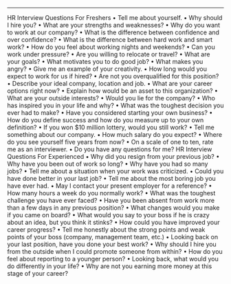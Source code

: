 ________________________________________
HR Interview Questions For Freshers
•	Tell me about yourself.
•	Why should I hire you?
•	What are your strengths and weaknesses?
•	Why do you want to work at our company?
•	What is the difference between confidence and over confidence?
•	What is the difference between hard work and smart work?
•	How do you feel about working nights and weekends?
•	Can you work under pressure?
•	Are you willing to relocate or travel?
•	What are your goals?
•	What motivates you to do good job?
•	What makes you angry?
•	Give me an example of your creativity.
•	How long would you expect to work for us if hired?
•	Are not you overqualified for this position?
•	Describe your ideal company, location and job.
•	What are your career options right now?
•	Explain how would be an asset to this organization?
•	What are your outside interests?
•	Would you lie for the company?
•	Who has inspired you in your life and why?
•	What was the toughest decision you ever had to make?
•	Have you considered starting your own business?
•	How do you define success and how do you measure up to your own definition?
•	If you won $10 million lottery, would you still work?
•	Tell me something about our company.
•	How much salary do you expect?
•	Where do you see yourself five years from now?
•	On a scale of one to ten, rate me as an interviewer.
•	Do you have any questions for me?
HR Interview Questions For Experienced
•	Why did you resign from your previous job?
•	Why have you been out of work so long?
•	Why have you had so many jobs?
•	Tell me about a situation when your work was criticized.
•	Could you have done better in your last job?
•	Tell me about the most boring job you have ever had.
•	May I contact your present employer for a reference?
•	How many hours a week do you normally work?
•	What was the toughest challenge you have ever faced?
•	Have you been absent from work more than a few days in any previous position?
•	What changes would you make if you came on board?
•	What would you say to your boss if he is crazy about an idea, but you think it stinks?
•	How could you have improved your career progress?
•	Tell me honestly about the strong points and weak points of your boss (company, management team, etc.)
•	Looking back on your last position, have you done your best work?
•	Why should I hire you from the outside when I could promote someone from within?
•	How do you feel about reporting to a younger person?
•	Looking back, what would you do differently in your life?
•	Why are not you earning more money at this stage of your career?


